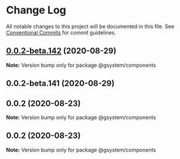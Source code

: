 # Change Log

All notable changes to this project will be documented in this file.
See [Conventional Commits](https://conventionalcommits.org) for commit guidelines.

## [0.0.2-beta.142](https://github.com/gstudioapp/gsystem/compare/@gsystem/components@0.0.2-beta.141...@gsystem/components@0.0.2-beta.142) (2020-08-29)

**Note:** Version bump only for package @gsystem/components





## 0.0.2-beta.141 (2020-08-29)



## 0.0.2 (2020-08-23)

**Note:** Version bump only for package @gsystem/components





## 0.0.2 (2020-08-23)

**Note:** Version bump only for package @gsystem/components
